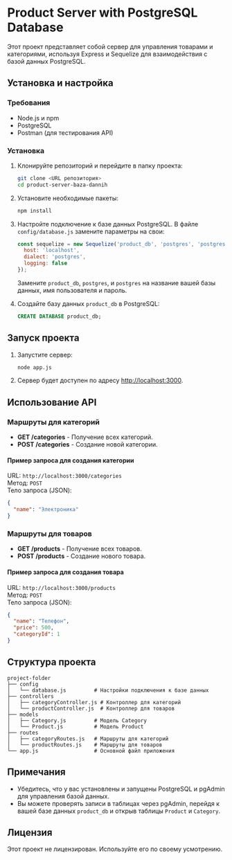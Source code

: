 
# Product Server with PostgreSQL Database

Этот проект представляет собой сервер для управления товарами и категориями, используя Express и Sequelize для взаимодействия с базой данных PostgreSQL.

## Установка и настройка

### Требования

- Node.js и npm
- PostgreSQL
- Postman (для тестирования API)

### Установка

1. Клонируйте репозиторий и перейдите в папку проекта:

   ```bash
   git clone <URL репозитория>
   cd product-server-baza-dannih
   ```

2. Установите необходимые пакеты:

   ```bash
   npm install
   ```

3. Настройте подключение к базе данных PostgreSQL. В файле `config/database.js` замените параметры на свои:

   ```javascript
   const sequelize = new Sequelize('product_db', 'postgres', 'postgres', {
     host: 'localhost',
     dialect: 'postgres',
     logging: false
   });
   ```

   Замените `product_db`, `postgres`, и `postgres` на название вашей базы данных, имя пользователя и пароль.

4. Создайте базу данных `product_db` в PostgreSQL:

   ```sql
   CREATE DATABASE product_db;
   ```

## Запуск проекта

1. Запустите сервер:

   ```bash
   node app.js
   ```

2. Сервер будет доступен по адресу [http://localhost:3000](http://localhost:3000).

## Использование API

### Маршруты для категорий

- **GET /categories** - Получение всех категорий.
- **POST /categories** - Создание новой категории.

#### Пример запроса для создания категории

URL: `http://localhost:3000/categories`  
Метод: `POST`  
Тело запроса (JSON):

```json
{
  "name": "Электроника"
}
```

### Маршруты для товаров

- **GET /products** - Получение всех товаров.
- **POST /products** - Создание нового товара.

#### Пример запроса для создания товара

URL: `http://localhost:3000/products`  
Метод: `POST`  
Тело запроса (JSON):

```json
{
  "name": "Телефон",
  "price": 500,
  "categoryId": 1
}
```

## Структура проекта

```
project-folder
├── config
│   └── database.js         # Настройки подключения к базе данных
├── controllers
│   ├── categoryController.js # Контроллер для категорий
│   └── productController.js  # Контроллер для товаров
├── models
│   ├── Category.js         # Модель Category
│   └── Product.js          # Модель Product
├── routes
│   ├── categoryRoutes.js   # Маршруты для категорий
│   └── productRoutes.js    # Маршруты для товаров
└── app.js                  # Основной файл приложения
```

## Примечания

- Убедитесь, что у вас установлены и запущены PostgreSQL и pgAdmin для управления базой данных.
- Вы можете проверять записи в таблицах через pgAdmin, перейдя к вашей базе данных `product_db` и открыв таблицы `Product` и `Category`.

## Лицензия

Этот проект не лицензирован. Используйте его по своему усмотрению.
